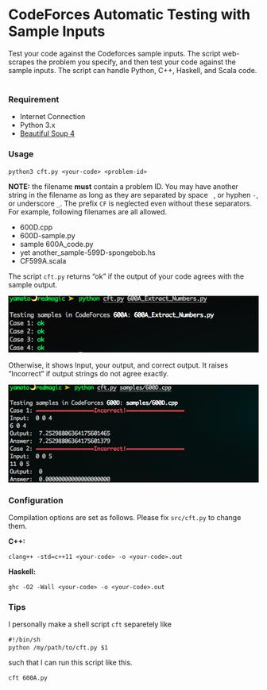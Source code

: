 CodeForces Automatic Testing with Sample Inputs
===============================================

Test your code against the Codeforces sample inputs. The script web-scrapes the
problem you specify, and then test your code against the sample inputs.  The
script can handle Python, C++, Haskell, and Scala code.
 

### Requirement

-   Internet Connection
-   Python 3.x
-   [Beautiful Soup 4](<http://www.crummy.com/software/BeautifulSoup/>)


### Usage

~~~~~~~~~~~~~~~~~~~~~~~~~~~~~~~~~~~~~~~~~~~~~~~~~~~~~~~~~~~~~~~~~~~~~~~~~~~~~~~~
python3 cft.py <your-code> <problem-id>
~~~~~~~~~~~~~~~~~~~~~~~~~~~~~~~~~~~~~~~~~~~~~~~~~~~~~~~~~~~~~~~~~~~~~~~~~~~~~~~~

**NOTE:** the filename **must** contain a problem ID. You may have another
string in the filename as long as they are separated by space ` `, or hyphen
`-`, or underscore `_`. The prefix `CF` is neglected even without these separators. For example, following filenames are all allowed.

* 600D.cpp
* 600D-sample.py
* sample 600A\_code.py
* yet another\_sample-599D-spongebob.hs
* CF599A.scala

The script `cft.py` returns “ok” if the output of your code agrees with the
sample output.

![](<screenshots/py_600a.png>)

Otherwise, it shows Input, your output, and correct output. It raises
“Incorrect” if output strings do not agree exactly.

![](<screenshots/cpp_600d.png>)

### Configuration

Compilation options are set as follows. Please fix `src/cft.py` to change them.

**C++:**

~~~~~~~~~~~~~~~~~~~~~~~~~~~~~~~~~~~~~~~~~~~~~~~~~~~~~~~~~~~~~~~~~~~~~~~~~~~~~~~~
clang++ -std=c++11 <your-code> -o <your-code>.out
~~~~~~~~~~~~~~~~~~~~~~~~~~~~~~~~~~~~~~~~~~~~~~~~~~~~~~~~~~~~~~~~~~~~~~~~~~~~~~~~

**Haskell:**

~~~~~~~~~~~~~~~~~~~~~~~~~~~~~~~~~~~~~~~~~~~~~~~~~~~~~~~~~~~~~~~~~~~~~~~~~~~~~~~~
ghc -O2 -Wall <your-code> -o <your-code>.out
~~~~~~~~~~~~~~~~~~~~~~~~~~~~~~~~~~~~~~~~~~~~~~~~~~~~~~~~~~~~~~~~~~~~~~~~~~~~~~~~

### Tips

I personally make a shell script `cft` separetely like

~~~~~~~~~~~~~~~~~~~~~~~~~~~~~~~~~~~~~~~~~~~~~~~~~~~~~~~~~~~~~~~~~~~~~~~~~~~~~~~~
#!/bin/sh
python /my/path/to/cft.py $1
~~~~~~~~~~~~~~~~~~~~~~~~~~~~~~~~~~~~~~~~~~~~~~~~~~~~~~~~~~~~~~~~~~~~~~~~~~~~~~~~

such that I can run this script like this.

~~~~~~~~~~~~~~~~~~~~~~~~~~~~~~~~~~~~~~~~~~~~~~~~~~~~~~~~~~~~~~~~~~~~~~~~~~~~~~~~
cft 600A.py
~~~~~~~~~~~~~~~~~~~~~~~~~~~~~~~~~~~~~~~~~~~~~~~~~~~~~~~~~~~~~~~~~~~~~~~~~~~~~~~~
